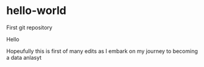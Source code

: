 # hello-world
First git repository

Hello

Hopeufully this is first of many edits as I embark on my journey to becoming a data anlasyt

